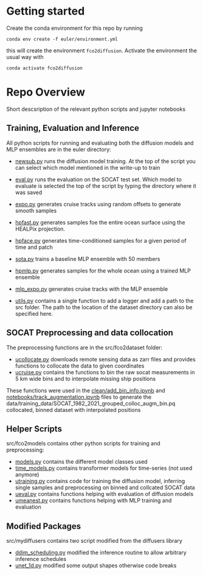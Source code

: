 # Getting started
Create the conda environment for this repo by running
```
conda env create -f euler/environment.yml
```
this will create the environment ```fco2diffusion```. Activate the environment the usual way with
```
conda activate fco2diffusion
```


# Repo Overview
Short descsription of the relevant python scripts and jupyter notebooks

## Training, Evaluation and Inference
All python scripts for running and evaluating both the diffusion models and MLP ensembles are in the euler directory:

- [newsub.py](https://github.com/ebrusoni/fco2diffusion/blob/main/euler/newsub.py) runs the diffusion model training. At the top of the script you can select which model mentioned in the write-up to train
- [eval.py](https://github.com/ebrusoni/fco2diffusion/blob/main/euler/euler.py) runs the evaluation on the SOCAT test set. Which model to evaluate is selected the top of the script by typing the directory where it was saved
- [expo.py](https://github.com/ebrusoni/fco2diffusion/blob/main/euler/euler.py) generates cruise tracks using random offsets to generate smooth samples 
- [hpfast.py](https://github.com/ebrusoni/fco2diffusion/blob/main/euler/hpfast.py) generates samples foe the entire ocean surface using the HEALPix projection. 
- [hpface.py](https://github.com/ebrusoni/fco2diffusion/blob/main/euler/hpface.py) generates time-conditioned samples for a given period of time and patch

- [sota.py](https://github.com/ebrusoni/fco2diffusion/blob/main/euler/sota.py) trains a baseline MLP ensemble with 50 members
- [hpmlp.py](https://github.com/ebrusoni/fco2diffusion/blob/main/euler/hpmlp.py) generates samples for the whole ocean using a trained MLP ensemble
- [mlp_expo.py](https://github.com/ebrusoni/fco2diffusion/blob/main/euler/mlp_expo.py) generates cruise tracks with the MLP ensemble

- [utils.py](https://github.com/ebrusoni/fco2diffusion/blob/main/euler/utils.py) contains a single function to add a logger and add a path to the src folder. The path to the location of the dataset directory can also be specified here.

## SOCAT Preprocessing and data collocation
The preprocessing functions are in the src/fco2dataset folder:

- [ucollocate.py](https://github.com/ebrusoni/fco2diffusion/tree/main/src/fco2dataset/ucollocate.py) downloads remote sensing data as zarr files and provides functions to collocate the data to given coordinates
- [ucruise.py](https://github.com/ebrusoni/fco2diffusion/tree/main/src/fco2dataset/ucruise.py)  contains the functions to bin the raw socat measurements in 5 km wide bins and to interpolate missing ship positions

These functions were used in the [clean/add_bin_info.ipynb](https://github.com/ebrusoni/fco2diffusion/blob/main/clean/add_bin_info.ipynb) and [notebooks/track_augmentation.ipynb](https://github.com/ebrusoni/fco2diffusion/blob/main/notebooks/track_augmentation.ipynb) files to generate the 
data/training_data/SOCAT_1982_2021_grouped_colloc_augm_bin.pq collocated, binned dataset with interpolated positions

## Helper Scripts
src/fco2models contains other python scripts for training and preprocessing:

- [models.py](https://github.com/ebrusoni/fco2diffusion/blob/main/src/fco2models/models.py) contains the different model classes used
- [time_models.py](https://github.com/ebrusoni/fco2diffusion/blob/main/src/fco2models/time_models.py) contains transformer models for time-series (not used anymore)
- [utraining.py](https://github.com/ebrusoni/fco2diffusion/blob/main/src/fco2models/utraining.py) contains code for training the diffusion model, inferring single samples and preprocessing on binned and collcated SOCAT data
- [ueval.py](https://github.com/ebrusoni/fco2diffusion/blob/main/src/fco2models/ueval.py) contains functions helping with evaluation of diffusion models
- [umeanest.py](https://github.com/ebrusoni/fco2diffusion/blob/main/src/fco2models/unmeanest.py) contains functions helping with MLP training and evaluation

## Modified Packages
src/mydiffusers contains two script modified from the diffusers library
- [ddim_scheduling.py](https://github.com/ebrusoni/fco2diffusion/blob/main/src/mydiffusers/scheduling_ddim.py) modified the inference routine to allow arbitrary inference schedules
- [unet_1d.py](https://github.com/ebrusoni/fco2diffusion/blob/main/src/mydiffusers/unet_1d.py) modified some output shapes otherwise code breaks


